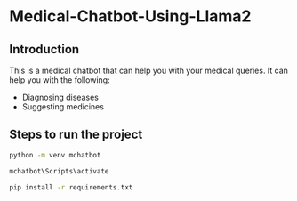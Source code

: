 # Medical-Chatbot-Using-Llama2

## Introduction
This is a medical chatbot that can help you with your medical queries. It can help you with the following:
- Diagnosing diseases
- Suggesting medicines


## Steps to run the project

```bash
python -m venv mchatbot
```

```bash
mchatbot\Scripts\activate
```

```bash
pip install -r requirements.txt
```

```bash

